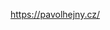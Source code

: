 https://pavolhejny.cz/

<!--
## Krátká verze

<!-- TODO: !!1 Short version, Full version, 1st person, 3rd person  -- >

**Pavol Hejný** je vývojář aplikací pro vzdělávání.
Spolupracoval na pořádání mnoha technologických konferencí, hackathonů a soutěží.

## Dlouhá verze

**Pavol Hejný** je spoluzakladatelem platformy pro učitele H-Edu a online virtuální tabule CollBoard.com. Pracoval na projektech České společnosti ornitologické a v minulosti také vyvíjel online hru Towns [a mnoho dalších projektů](https://github.com/hejny?tab=repositories).

Mluvil na různých konferencích jako jsou DevConf, LinuxDays, OpenAlt, Czech VR Fest, Frontendisti, ITnetwork.cz, Jobs Dev, atd.
Sám uspořádal několik technologických konferencí, spolupracoval na pořádání hackathonů a zároveň se účastnil mnoha startupových soutěží jako mentor i porotce.

Má přehled o technologickém dění v České republice a lidem, kteří mají zájem, zasílá měsíční e-mail o nejzajímavějších událostech na Czech.events.

## Fotka

![Pavol Hejný](https://www.gravatar.com/avatar/10bceb8965947164502b4e7b3314733d?s=256)
-->
